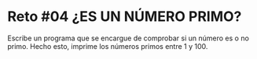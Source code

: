 <!-- trunk-ignore-all(prettier) -->
# Reto #04 ¿ES UN NÚMERO PRIMO?

Escribe un programa que se encargue de comprobar si un número es o no primo.
Hecho esto, imprime los números primos entre 1 y 100.
